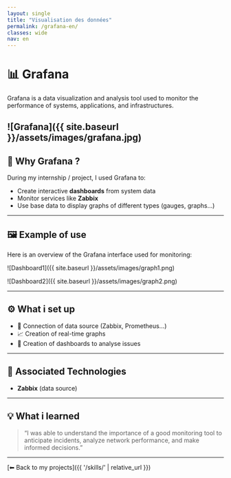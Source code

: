 ```yaml
---
layout: single
title: "Visualisation des données"
permalink: /grafana-en/
classes: wide
nav: en
---
```


# 📊 Grafana

Grafana is a data visualization and analysis tool used to monitor the performance of systems, applications, and infrastructures.

![Grafana]({{ site.baseurl }}/assets/images/grafana.jpg)
---

## 🧠 Why Grafana ?

During my internship / project, I used Grafana to:

- Create interactive **dashboards** from system data
- Monitor services like **Zabbix**
- Use base data to display graphs of different types (gauges, graphs...)

---

## 🖼️ Example of use

Here is an overview of the Grafana interface used for monitoring:

![Dashboard1]({{ site.baseurl }}/assets/images/graph1.png)

![Dashboard2]({{ site.baseurl }}/assets/images/graph2.png)

---

## ⚙️ What i set up

- 🔌 Connection of data source (Zabbix, Prometheus…)
- 📈 Creation of real-time graphs
- 🚨 Creation of dashboards to analyse issues

---

## 🧩 Associated Technologies

- **Zabbix** (data source)

---

## 💡 What i learned

> “I was able to understand the importance of a good monitoring tool to anticipate incidents, analyze network performance, and make informed decisions.”

---

[⬅ Back to my projects]({{ '/skills/' | relative_url }})

